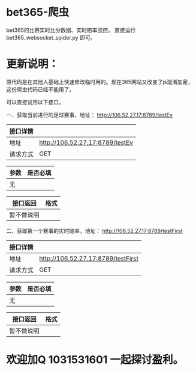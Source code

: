 # bet365-爬虫
bet365的比赛实时比分数据、实时赔率监控。
直接运行bet365_websocket_spider.py 即可。








# 更新说明：

原代码是在其他人基础上快速修改临时用的。现在365网站又改变了js混淆加密，这份爬虫代码已经不能用了。


可以直接试用以下接口。


一、获取当前进行的足球赛事，地址： http://106.52.27.17:8789/testEv

| 接口详情 |  |
| ------ | ------ |
| 地址 | http://106.52.27.17:8789/testEv |
| 请求方式 | GET |


| 参数 | 是否必填 |
| ------ | ------ |
| 无 |  |


| 接口返回 | 格式 |
| ------ | ------ |
| 暂不做说明|  |



二、获取第一个赛事的实时赔率，地址： http://106.52.27.17:8789/testFirst

| 接口详情 |  |
| ------ | ------ |
| 地址 | http://106.52.27.17:8789/testFirst |
| 请求方式 | GET |


| 参数 | 是否必填 |
| ------ | ------ |
| 无 |  |


| 接口返回 | 格式 |
| ------ | ------ |
| 暂不做说明|  |



# 欢迎加Q 1031531601 一起探讨盈利。



